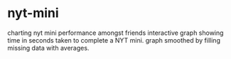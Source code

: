 # nyt-mini
charting nyt mini performance amongst friends
interactive graph showing time in seconds taken to complete a NYT mini. graph smoothed by filling missing data with averages.
